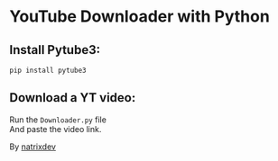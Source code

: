 # YouTube Downloader with Python

## Install Pytube3:
`pip install pytube3`

## Download a YT video:
Run the `Downloader.py` file<br>
And paste the video link.


By [natrixdev](https://github.com/natrixdev) 
